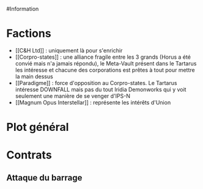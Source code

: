 #Information 
# Factions
- [[C&H Ltd]] : uniquement là pour s'enrichir
- [[Corpro-states]] : une alliance fragile entre les 3 grands (Horus a été convié mais n'a jamais répondu), le Meta-Vault présent dans le Tartarus les intéresse et chacune des corporations est prêtes à tout pour mettre la main dessus
- [[Paradigme]] : force d'opposition au Corpro-states. Le Tartarus intéresse DOWNFALL mais pas du tout Iridia Demonworks qui y voit seulement une manière de se venger d'IPS-N
- [[Magnum Opus Interstellar]] : représente les intérêts d'Union

# Plot général

# Contrats 
## Attaque du barrage